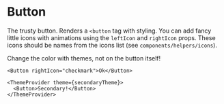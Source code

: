 Button
====

      
The trusty button. Renders a `<button` tag with styling. You can add fancy little icons with animations using the `leftIcon` and `rightIcon` props. These icons should be names from the icons list (see `components/helpers/icons`).

Change the color with themes, not on the button itself!

```
<Button rightIcon="checkmark">Ok</Button>
```

```
<ThemeProvider theme={secondaryTheme}>
  <Button>Secondary!</Button>
</ThemeProvider>
```
